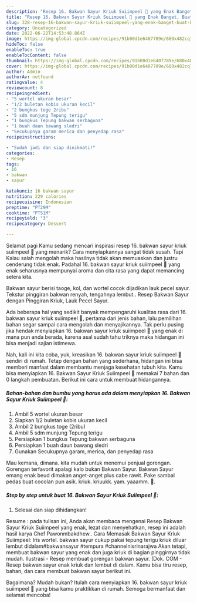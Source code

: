 ```yaml
---
description: "Resep 16. Bakwan Sayur Kriuk Suiimpeel 💃 yang Enak Banget, Buat Buka Puasa Sempurna"
title: "Resep 16. Bakwan Sayur Kriuk Suiimpeel 💃 yang Enak Banget, Buat Buka Puasa Sempurna"
slug: 328-resep-16-bakwan-sayur-kriuk-suiimpeel-yang-enak-banget-buat-buka-puasa-sempurna
category: Uncategorized
date: 2022-06-22T14:53:48.864Z
image: https://img-global.cpcdn.com/recipes/91b00d1e6407789e/680x482cq70/16-bakwan-sayur-kriuk-suiimpeel-foto-resep-utama.jpg
hideToc: false
enableToc: true
enableTocContent: false
thumbnail: https://img-global.cpcdn.com/recipes/91b00d1e6407789e/680x482cq70/16-bakwan-sayur-kriuk-suiimpeel-foto-resep-utama.jpg
cover: https://img-global.cpcdn.com/recipes/91b00d1e6407789e/680x482cq70/16-bakwan-sayur-kriuk-suiimpeel-foto-resep-utama.jpg
author: Admin
authorAv: notfound
ratingvalue: 4
reviewcount: 8
recipeingredient:
- "5 wortel ukuran besar"
- "1/2 buletan kobis ukuran kecil"
- "2 bungkus toge 2ribu"
- "5 sdm munjung Tepung terigu"
- "1 bungkus Tepung bakwan serbaguna"
- "1 buah daun bawang sledri"
- "Secukupnya garam merica dan penyedap rasa"
recipeinstructions:

- "Sudah jadi dan siap dinikmati!"
categories:
- Resep
tags:
- 16
- bakwan
- sayur

katakunci: 16 bakwan sayur 
nutrition: 229 calories
recipecuisine: Indonesian
preptime: "PT29M"
cooktime: "PT51M"
recipeyield: "3"
recipecategory: Dessert

---
```



Selamat pagi Kamu sedang mencari inspirasi resep 16. bakwan sayur kriuk suiimpeel 💃 yang menarik? Cara menyiapkannya sangat tidak susah. Tapi Kalau salah mengolah maka hasilnya tidak akan memuaskan dan justru cenderung tidak enak. Padahal 16. bakwan sayur kriuk suiimpeel 💃 yang enak seharusnya mempunyai aroma dan cita rasa yang dapat memancing selera kita.


Bakwan sayur berisi taoge, kol, dan wortel cocok dijadikan lauk pecel sayur. Tekstur pinggiran bakwan renyah, tengahnya lembut.. Resep Bakwan Sayur dengan Pinggiran Kriuk, Lauk Pecel Sayur.

Ada beberapa hal yang sedikit banyak mempengaruhi kualitas rasa dari 16. bakwan sayur kriuk suiimpeel 💃, pertama dari jenis bahan, lalu pemilihan bahan segar sampai cara mengolah dan menyajikannya. Tak perlu pusing jika hendak menyiapkan 16. bakwan sayur kriuk suiimpeel 💃 yang enak di mana pun anda berada, karena asal sudah tahu triknya maka hidangan ini bisa menjadi sajian istimewa.


Nah, kali ini kita coba, yuk, kreasikan 16. bakwan sayur kriuk suiimpeel 💃 sendiri di rumah. Tetap dengan bahan yang sederhana, hidangan ini bisa memberi manfaat dalam membantu menjaga kesehatan tubuh kita. Kamu bisa menyiapkan 16. Bakwan Sayur Kriuk Suiimpeel 💃 memakai 7 bahan dan 0 langkah pembuatan. Berikut ini cara untuk membuat hidangannya.

<!--inarticleads1-->

##### Bahan-bahan dan bumbu yang harus ada dalam menyiapkan 16. Bakwan Sayur Kriuk Suiimpeel 💃:

1. Ambil 5 wortel ukuran besar
1. Siapkan 1/2 buletan kobis ukuran kecil
1. Ambil 2 bungkus toge (2ribu)
1. Ambil 5 sdm munjung Tepung terigu
1. Persiapkan 1 bungkus Tepung bakwan serbaguna
1. Persiapkan 1 buah daun bawang sledri
1. Gunakan Secukupnya garam, merica, dan penyedap rasa


Mau kemana, dimana. kita mudah untuk menemui penjual gorengan. Gorengan terfavorit apalagi kalo bukan Bakwan Sayur. Bakwan Sayur emang enak beud dimakan anget-anget plus cabe rawit. Pake sambal pedas buat cocolan pun asik. kriuk. kriuukk. yam. yaaamm. 🤤. 

<!--inarticleads2-->

##### Step by step untuk buat 16. Bakwan Sayur Kriuk Suiimpeel 💃:


1. Selesai dan siap dihidangkan!

Resume : pada tulisan ini, Anda akan membaca mengenai Resep Bakwan Sayur Kriuk Suiimpeel yang enak, lezat dan menyehatkan, resep ini adalah hasil karya Chef Pawonmbakdhew.. Cara Memasak Bakwan Sayur Kriuk Suiimpeel: Iris wortel. bakwan sayur cukup pakai tepung terigu kriuk diluar lembut didalam#bakwansayur #tempura #channelnisrinarajwa Akan tetapi, membuat bakwan sayur yang enak dan juga kriuk di bagian pinggirnya tidak mudah. Ilustrasi - Resep membuat gorengan bakwan sayur. (Dok. COM - Resep bakwan sayur enak kriuk dan lembut di dalam. Kamu bisa tiru resep, bahan, dan cara membuat bakwan sayur berikut ini. 

Bagaimana? Mudah bukan? Itulah cara menyiapkan 16. bakwan sayur kriuk suiimpeel 💃 yang bisa kamu praktikkan di rumah. Semoga bermanfaat dan selamat mencoba!
